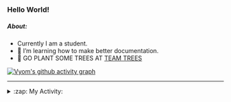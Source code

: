 ### Hello World!

##### About:
- Currently I am a student.
- 🌱 I’m learning how to make better documentation.
- 🌱 GO PLANT SOME TREES AT [TEAM TREES](https://teamtrees.org/)

[![Vyom's github activity graph](https://activity-graph.herokuapp.com/graph?username=Vyvy-vi)](https://github.com/ashutosh00710/github-readme-activity-graph)

---
<details>
  <summary>:zap: My Activity:</summary>
  
<!--START_SECTION:waka-->
![Code Time](http://img.shields.io/badge/Code%20Time-952%20hrs%2027%20mins-blue)

**I'm a Night 🦉** 

```text
🌞 Morning    95 commits     ███░░░░░░░░░░░░░░░░░░░░░░   13.57% 
🌆 Daytime    170 commits    ██████░░░░░░░░░░░░░░░░░░░   24.29% 
🌃 Evening    229 commits    ████████░░░░░░░░░░░░░░░░░   32.71% 
🌙 Night      206 commits    ███████░░░░░░░░░░░░░░░░░░   29.43%

```
📅 **I'm Most Productive on Sunday** 

```text
Monday       100 commits    ███░░░░░░░░░░░░░░░░░░░░░░   14.29% 
Tuesday      113 commits    ████░░░░░░░░░░░░░░░░░░░░░   16.14% 
Wednesday    85 commits     ███░░░░░░░░░░░░░░░░░░░░░░   12.14% 
Thursday     104 commits    ███░░░░░░░░░░░░░░░░░░░░░░   14.86% 
Friday       105 commits    ███░░░░░░░░░░░░░░░░░░░░░░   15.0% 
Saturday     76 commits     ██░░░░░░░░░░░░░░░░░░░░░░░   10.86% 
Sunday       117 commits    ████░░░░░░░░░░░░░░░░░░░░░   16.71%

```


📊 **This Week I Spent My Time On** 

```text
🔥 Editors: 
VS Code                  9 hrs 36 mins       █████████████████████████   100.0%

🐱‍💻 Projects: 
CSF                      6 hrs 29 mins       █████████████████░░░░░░░░   67.55% 
praise                   1 hr 21 mins        ███░░░░░░░░░░░░░░░░░░░░░░   14.22% 
discord-bot              52 mins             ██░░░░░░░░░░░░░░░░░░░░░░░   9.12% 
github-readme-youtube-car52 mins             ██░░░░░░░░░░░░░░░░░░░░░░░   9.11%

```


 Last Updated on 11/11/2022 18:04:32 UTC
<!--END_SECTION:waka-->
</details>
